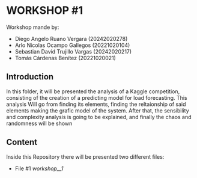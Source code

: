 # WORKSHOP #1

Workshop mande by: 
- Diego Angelo Ruano Vergara (20242020278)
- Arlo Nicolas Ocampo Gallegos (20221020104)
- Sebastian David Trujillo Vargas (20242020217)
-  Tomás Cárdenas Benítez (20221020021)

## Introduction 
In this folder, it will be presented the analysis of a Kaggle competition, consisting of the creation of a predicting model for load forecasting. This analysis Will go from finding its elements, finding the reltaionship of said elements making the grafic model of the system. After that, the sensibility and complexity analysis is going to be explained, and finally the chaos and randomness will be shown

## Content

Inside this Repository there will be presented two different files:

- File #1 _workshop__1_
